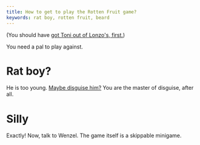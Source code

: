 ```yaml
---
title: How to get to play the Rotten Fruit game?
keywords: rat boy, rotten fruit, beard
---
```


(You should have [got Toni out of Lonzo's, first.](020-toni-first.md))

You need a pal to play against.

# Rat boy?
He is too young. [Maybe disguise him?](085-rat-man.md) You are the master of disguise, after all.

# Silly
Exactly! Now, talk to Wenzel. The game itself is a skippable minigame.
